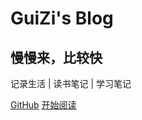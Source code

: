 <!--
 * @Author: your name
 * @Date: 2021-03-31 15:46:34
 * @LastEditTime: 2021-04-01 20:50:48
 * @LastEditors: Please set LastEditors
 * @Description: In User Settings Edit
 * @FilePath: \blog\blog\docs\_coverpage.md
-->
<!-- _coverpage.md -->

# GuiZi's Blog

## 慢慢来，比较快

 记录生活  |  读书笔记  |  学习笔记

[GitHub](https://github.com/docsifyjs/docsify/)
[开始阅读](#main)

<!-- 背景图片 -->

<!-- ![](_media/haijing.jpg) -->

<!-- 背景颜色 -->

<!-- ![color](#f0f0f0) -->